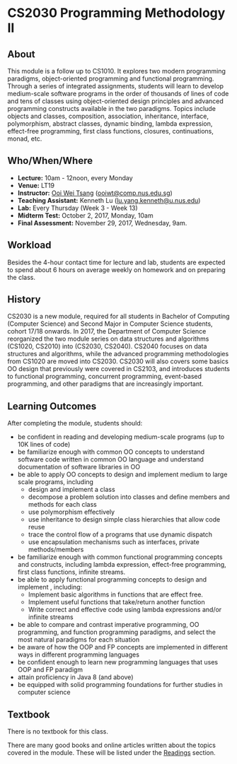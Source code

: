 # CS2030 Programming Methodology II

## About
This module is a follow up to CS1010.  It explores two modern programming paradigms, object-oriented programming and functional programming.  Through a series of integrated assignments, students will learn to develop medium-scale software programs in the order of thousands of lines of code and tens of classes using object-oriented design principles and advanced programming constructs available in the two paradigms.  Topics include objects and classes, composition, association, inheritance, interface, polymorphism, abstract classes, dynamic binding, lambda expression, effect-free programming, first class functions, closures, continuations, monad, etc.  

## Who/When/Where

* **Lecture:** 10am - 12noon, every Monday
* **Venue:** LT19
* **Instructor:** [Ooi Wei Tsang](http://www.comp.nus.edu.sg/~ooiwt) (ooiwt@comp.nus.edu.sg)
* **Teaching Assistant:** Kenneth Lu (lu.yang.kenneth@u.nus.edu)
* **Lab:** Every Thursday (Week 3 - Week 13)
* **Midterm Test:** October 2, 2017, Monday, 10am
* **Final Assessment:** November 29, 2017, Wednesday, 9am.

## Workload

Besides the 4-hour contact time for lecture and lab, students are expected to spend about 6 hours on average weekly on homework and on preparing the class.

## History

CS2030 is a new module, required for all students in Bachelor of Computing (Computer Science) and Second Major in Computer Science students, cohort 17/18 onwards.  In 2017, the Department of Computer Science reorganized the two module series on data structures and algorithms (CS1020, CS2010) into (CS2030, CS2040).  CS2040 focuses on data structures and algorithms, while the advanced programming methodologies from CS1020 are moved into CS2030.  CS2030 will also covers some basics OO design that previously were covered in CS2103, and introduces students to functional programming, concurrent programming, event-based programming, and other paradigms that are increasingly important.

## Learning Outcomes

After completing the module, students should:

- be confident in reading and developing medium-scale programs (up to 10K lines of code)
- be familiarize enough with common OO concepts to understand software code written in common OO language and understand documentation of software libraries in OO
- be able to apply OO concepts to design and implement medium to large scale  programs, including
    - design and implement a class
    - decompose a problem solution into classes and define members and methods for each class
	- use polymorphism effectively
	- use inheritance to design simple class hierarchies that allow code reuse
	- trace the control flow of a programs that use dynamic dispatch
	- use encapsulation mechanisms such as interfaces, private methods/members
- be familiarize enough with common functional programming concepts and constructs, including lambda expression, effect-free programming, first class functions, infinite streams.
- be able to apply functional programming concepts to design and implement , including:
    - Implement basic algorithms in functions that are effect free.
	- Implement useful functions that take/return another function
	- Write correct and effective code using lambda expressions and/or infinite streams
- be able to compare and contrast imperative programming, OO programming, and function programming paradigms, and select the most natural paradigms for each situation
- be aware of how the OOP and FP concepts are implemented in different ways in different programming languages
- be confident enough to learn new programming languages that uses OOP and FP paradigm
- attain proficiency in Java 8 (and above)
- be equipped with solid programming foundations for further studies in computer science

## Textbook

There is no textbook for this class.

There are many good books and online articles written about the topics covered in the module.  These will be listed under the [Readings](readings.md) section.
